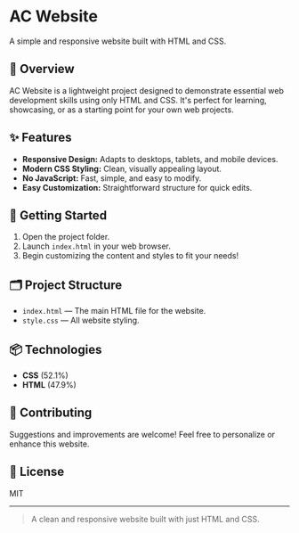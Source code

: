 # AC Website

A simple and responsive website built with HTML and CSS.

## 📝 Overview

AC Website is a lightweight project designed to demonstrate essential web development skills using only HTML and CSS. It's perfect for learning, showcasing, or as a starting point for your own web projects.

## ✨ Features

- **Responsive Design:** Adapts to desktops, tablets, and mobile devices.
- **Modern CSS Styling:** Clean, visually appealing layout.
- **No JavaScript:** Fast, simple, and easy to modify.
- **Easy Customization:** Straightforward structure for quick edits.

## 🚀 Getting Started

1. Open the project folder.
2. Launch `index.html` in your web browser.
3. Begin customizing the content and styles to fit your needs!

## 🗂️ Project Structure

- `index.html` — The main HTML file for the website.
- `style.css` — All website styling.

## 📦 Technologies

- **CSS** (52.1%)
- **HTML** (47.9%)

## 🙌 Contributing

Suggestions and improvements are welcome! Feel free to personalize or enhance this website.

## 📄 License

MIT

---

> A clean and responsive website built with just HTML and CSS.

